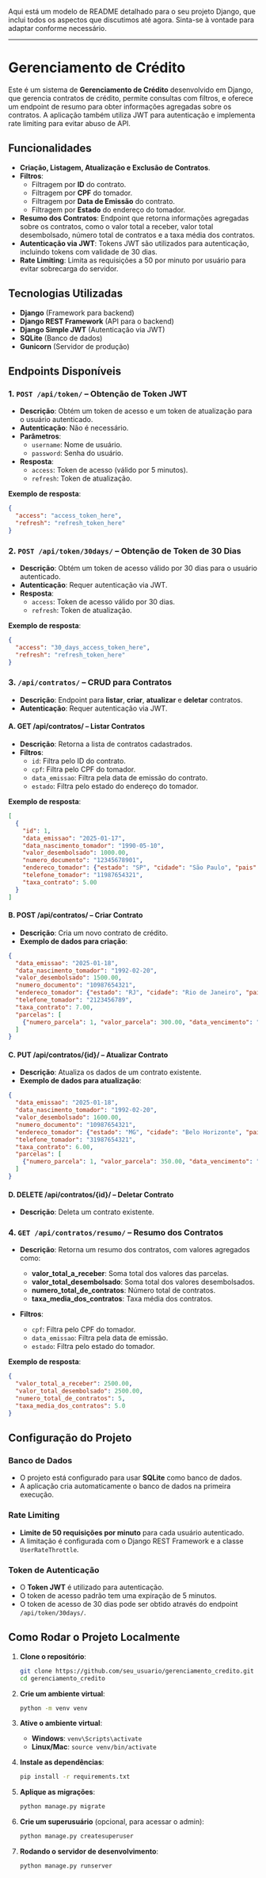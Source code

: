 Aqui está um modelo de README detalhado para o seu projeto Django, que inclui todos os aspectos que discutimos até agora. Sinta-se à vontade para adaptar conforme necessário.

---

# Gerenciamento de Crédito

Este é um sistema de **Gerenciamento de Crédito** desenvolvido em Django, que gerencia contratos de crédito, permite consultas com filtros, e oferece um endpoint de resumo para obter informações agregadas sobre os contratos. A aplicação também utiliza JWT para autenticação e implementa rate limiting para evitar abuso de API.

## Funcionalidades

- **Criação, Listagem, Atualização e Exclusão de Contratos**.
- **Filtros**:
  - Filtragem por **ID** do contrato.
  - Filtragem por **CPF** do tomador.
  - Filtragem por **Data de Emissão** do contrato.
  - Filtragem por **Estado** do endereço do tomador.
- **Resumo dos Contratos**: Endpoint que retorna informações agregadas sobre os contratos, como o valor total a receber, valor total desembolsado, número total de contratos e a taxa média dos contratos.
- **Autenticação via JWT**: Tokens JWT são utilizados para autenticação, incluindo tokens com validade de 30 dias.
- **Rate Limiting**: Limita as requisições a 50 por minuto por usuário para evitar sobrecarga do servidor.

## Tecnologias Utilizadas

- **Django** (Framework para backend)
- **Django REST Framework** (API para o backend)
- **Django Simple JWT** (Autenticação via JWT)
- **SQLite** (Banco de dados)
- **Gunicorn** (Servidor de produção)

## Endpoints Disponíveis

### 1. **`POST /api/token/`** – Obtenção de Token JWT

- **Descrição**: Obtém um token de acesso e um token de atualização para o usuário autenticado.
- **Autenticação**: Não é necessário.
- **Parâmetros**:
  - `username`: Nome de usuário.
  - `password`: Senha do usuário.
- **Resposta**:
  - `access`: Token de acesso (válido por 5 minutos).
  - `refresh`: Token de atualização.
  
**Exemplo de resposta**:
```json
{
  "access": "access_token_here",
  "refresh": "refresh_token_here"
}
```

### 2. **`POST /api/token/30days/`** – Obtenção de Token de 30 Dias

- **Descrição**: Obtém um token de acesso válido por 30 dias para o usuário autenticado.
- **Autenticação**: Requer autenticação via JWT.
- **Resposta**:
  - `access`: Token de acesso válido por 30 dias.
  - `refresh`: Token de atualização.
  
**Exemplo de resposta**:
```json
{
  "access": "30_days_access_token_here",
  "refresh": "refresh_token_here"
}
```

### 3. **`/api/contratos/`** – CRUD para Contratos

- **Descrição**: Endpoint para **listar**, **criar**, **atualizar** e **deletar** contratos.
- **Autenticação**: Requer autenticação via JWT.
  
#### A. **GET /api/contratos/** – Listar Contratos
  - **Descrição**: Retorna a lista de contratos cadastrados.
  - **Filtros**:
    - `id`: Filtra pelo ID do contrato.
    - `cpf`: Filtra pelo CPF do tomador.
    - `data_emissao`: Filtra pela data de emissão do contrato.
    - `estado`: Filtra pelo estado do endereço do tomador.
  
  **Exemplo de resposta**:
  ```json
  [
    {
      "id": 1,
      "data_emissao": "2025-01-17",
      "data_nascimento_tomador": "1990-05-10",
      "valor_desembolsado": 1000.00,
      "numero_documento": "12345678901",
      "endereco_tomador": {"estado": "SP", "cidade": "São Paulo", "pais": "Brasil"},
      "telefone_tomador": "11987654321",
      "taxa_contrato": 5.00
    }
  ]
  ```

#### B. **POST /api/contratos/** – Criar Contrato
  - **Descrição**: Cria um novo contrato de crédito.
  - **Exemplo de dados para criação**:
  ```json
  {
    "data_emissao": "2025-01-18",
    "data_nascimento_tomador": "1992-02-20",
    "valor_desembolsado": 1500.00,
    "numero_documento": "10987654321",
    "endereco_tomador": {"estado": "RJ", "cidade": "Rio de Janeiro", "pais": "Brasil"},
    "telefone_tomador": "2123456789",
    "taxa_contrato": 7.00,
    "parcelas": [
      {"numero_parcela": 1, "valor_parcela": 300.00, "data_vencimento": "2025-03-01"}
    ]
  }
  ```

#### C. **PUT /api/contratos/{id}/** – Atualizar Contrato
  - **Descrição**: Atualiza os dados de um contrato existente.
  - **Exemplo de dados para atualização**:
  ```json
  {
    "data_emissao": "2025-01-18",
    "data_nascimento_tomador": "1992-02-20",
    "valor_desembolsado": 1600.00,
    "numero_documento": "10987654321",
    "endereco_tomador": {"estado": "MG", "cidade": "Belo Horizonte", "pais": "Brasil"},
    "telefone_tomador": "31987654321",
    "taxa_contrato": 6.00,
    "parcelas": [
      {"numero_parcela": 1, "valor_parcela": 350.00, "data_vencimento": "2025-03-10"}
    ]
  }
  ```

#### D. **DELETE /api/contratos/{id}/** – Deletar Contrato
  - **Descrição**: Deleta um contrato existente.

### 4. **`GET /api/contratos/resumo/`** – Resumo dos Contratos

- **Descrição**: Retorna um resumo dos contratos, com valores agregados como:
  - **valor_total_a_receber**: Soma total dos valores das parcelas.
  - **valor_total_desembolsado**: Soma total dos valores desembolsados.
  - **numero_total_de_contratos**: Número total de contratos.
  - **taxa_media_dos_contratos**: Taxa média dos contratos.

- **Filtros**:
  - `cpf`: Filtra pelo CPF do tomador.
  - `data_emissao`: Filtra pela data de emissão.
  - `estado`: Filtra pelo estado do tomador.

**Exemplo de resposta**:
```json
{
  "valor_total_a_receber": 2500.00,
  "valor_total_desembolsado": 2500.00,
  "numero_total_de_contratos": 5,
  "taxa_media_dos_contratos": 5.0
}
```

## Configuração do Projeto

### Banco de Dados

- O projeto está configurado para usar **SQLite** como banco de dados.
- A aplicação cria automaticamente o banco de dados na primeira execução.
  
### Rate Limiting

- **Limite de 50 requisições por minuto** para cada usuário autenticado.
- A limitação é configurada com o Django REST Framework e a classe `UserRateThrottle`.

### Token de Autenticação

- O **Token JWT** é utilizado para autenticação.
- O token de acesso padrão tem uma expiração de 5 minutos.
- O token de acesso de 30 dias pode ser obtido através do endpoint `/api/token/30days/`.

## Como Rodar o Projeto Localmente

1. **Clone o repositório**:
   ```bash
   git clone https://github.com/seu_usuario/gerenciamento_credito.git
   cd gerenciamento_credito
   ```

2. **Crie um ambiente virtual**:
   ```bash
   python -m venv venv
   ```

3. **Ative o ambiente virtual**:
   - **Windows**: `venv\Scripts\activate`
   - **Linux/Mac**: `source venv/bin/activate`

4. **Instale as dependências**:
   ```bash
   pip install -r requirements.txt
   ```

5. **Aplique as migrações**:
   ```bash
   python manage.py migrate
   ```

6. **Crie um superusuário** (opcional, para acessar o admin):
   ```bash
   python manage.py createsuperuser
   ```

7. **Rodando o servidor de desenvolvimento**:
   ```bash
   python manage.py runserver
   ```

